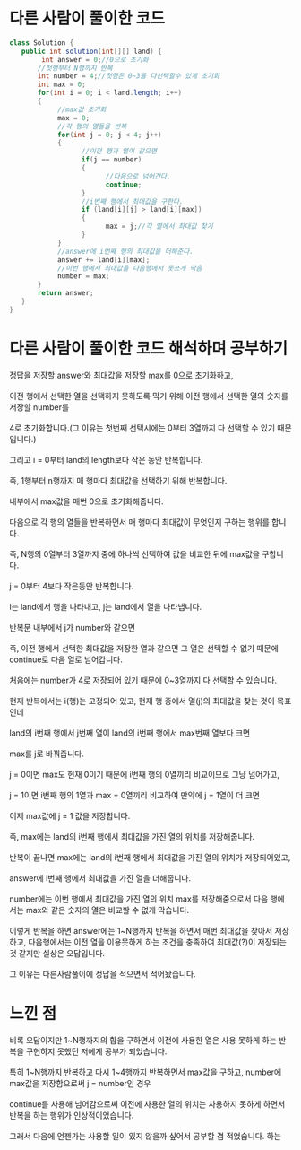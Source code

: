 # 다른 사람이 풀이한 코드
```java
class Solution {  
   public int solution(int[][] land) {
        int answer = 0;//0으로 초기화
       //첫행부터 N행까지 반복
       int number = 4;//첫행은 0~3을 다선택할수 있게 초기화
       int max = 0;
       for(int i = 0; i < land.length; i++)
       {
            //max값 초기화
            max = 0;
            //각 행의 열들을 반복
            for(int j = 0; j < 4; j++)
            {
                  //이전 행과 열이 같으면
                  if(j == number)
                  {
                        //다음으로 넘어간다.
                        continue;
                  }
                  //i번째 행에서 최대값을 구한다.
                  if (land[i][j] > land[i][max])
                  {
                        max = j;//각 열에서 최대값 찾기
                  }
            }
            //answer에 i번째 행의 최대값을 더해준다.
            answer += land[i][max];
            //이번 행에서 최대값을 다음행에서 못쓰게 막음
            number = max;
       }
       return answer;
   }
}
```

# 다른 사람이 풀이한 코드 해석하며 공부하기

정답을 저장할 answer와 최대값을 저장할 max를 0으로 초기화하고,<br><br>
이전 행에서 선택한 열을 선택하지 못하도록 막기 위해 이전 행에서 선택한 열의 숫자를 저장할 number를<br><br>
4로 초기화합니다.(그 이유는 첫번째 선택시에는 0부터 3열까지 다 선택할 수 있기 때문입니다.)<br><br>
그리고 i = 0부터 land의 length보다 작은 동안 반복합니다.<br><br>
즉, 1행부터 n행까지 매 행마다 최대값을 선택하기 위해 반복합니다.<br><br>
내부에서 max값을 매번 0으로 초기화해줍니다.<br><br>
다음으로 각 행의 열들을 반복하면서 매 행마다 최대값이 무엇인지 구하는 행위를 합니다.<br><br>
즉, N행의 0열부터 3열까지 중에 하나씩 선택하여 값을 비교한 뒤에 max값을 구합니다.<br><br>
j = 0부터 4보다 작은동안 반복합니다.<br><br>
i는 land에서 행을 나타내고, j는 land에서 열을 나타냅니다.<br><br>
반복문 내부에서 j가 number와 같으면<br><br>
즉, 이전 행에서 선택한 최대값을 저장한 열과 같으면 그 열은 선택할 수 없기 때문에 continue로 다음 열로 넘어갑니다.<br><br>
처음에는 number가 4로 저장되어 있기 때문에 0~3열까지 다 선택할 수 있습니다.<br><br>
현재 반복에서는 i(행)는 고정되어 있고, 현재 행 중에서 열(j)의 최대값을 찾는 것이 목표인데<br><br>
land의 i번째 행에서 j번째 열이 land의 i번째 행에서 max번째 열보다 크면<br><br>
max를 j로 바꿔줍니다.<br><br>
j = 0이면 max도 현재 0이기 때문에 i번째 행의 0열끼리 비교이므로 그냥 넘어가고,<br><br>
j = 1이면 i번째 행의 1열과 max = 0열끼리 비교하여 만약에 j = 1열이 더 크면<br><br>
이제 max값에 j = 1 값을 저장합니다.<br><br>
즉, max에는 land의 i번째 행에서 최대값을 가진 열의 위치를 저장해줍니다.<br><br>
반복이 끝나면 max에는 land의 i번째 행에서 최대값을 가진 열의 위치가 저장되어있고,<br><br>
answer에 i번째 행에서 최대값을 가진 열을 더해줍니다.<br><br>
number에는 이번 행에서 최대값을 가진 열의 위치 max를 저장해줌으로서 다음 행에서는 max와 같은 숫자의 열은 비교할 수 없게 막습니다.<br><br>
이렇게 반복을 하면 answer에는 1~N행까지 반복을 하면서 매번 최대값을 찾아서 저장하고, 다음행에서는 이전 열을 이용못하게 하는 조건을 충족하여
최대값(?)이 저장되는 것 같지만 실상은 오답입니다.<br><br>
그 이유는 다른사람풀이에 정답을 적으면서 적어놨습니다.

# 느낀 점

비록 오답이지만 1~N행까지의 합을 구하면서 이전에 사용한 열은 사용 못하게 하는 반복을 구현하지 못했던 저에게 공부가 되었습니다.<br><br>
특히 1~N행까지 반복하고 다시 1~4행까지 반복하면서 max값을 구하고, number에 max값을 저장함으로써 j = number인 경우<br><br>
continue를 사용해 넘어감으로써 이전에 사용한 열의 위치는 사용하지 못하게 하면서 반복을 하는 행위가 인상적이었습니다.<br><br>
그래서 다음에 언젠가는 사용할 일이 있지 않을까 싶어서 공부할 겸 적었습니다.
하는
